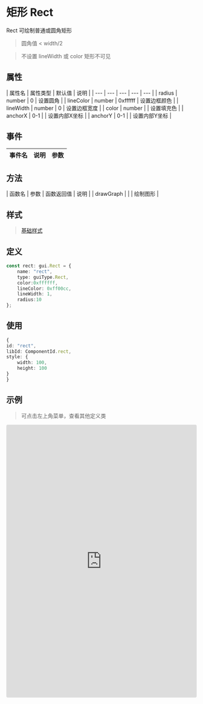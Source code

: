 # 矩形 Rect

Rect 可绘制普通或圆角矩形

> 圆角值 < width/2

> 不设置 lineWidth 或 color 矩形不可见

## 属性

| 属性名 | 属性类型 | 默认值 | 说明 |
| --- | --- | --- | --- | --- |
| radius | number | 0 | 设置圆角 |
| lineColor | number | 0xffffff | 设置边框颜色 |
| lineWidth | number | 0 | 设置边框宽度 |
| color | number | | 设置填充色 |
| anchorX | 0-1 |  | 设置内部X坐标 |
| anchorY | 0-1 |  | 设置内部Y坐标 |

## 事件

| 事件名  | 说明 | 参数 |
| --- | --- | --- |

## 方法
| 函数名 | 参数 | 函数返回值 | 说明 |
| drawGraph |  |  | 绘制图形 |

## 样式

> [基础样式](/handbook/style.html#样式)

## 定义
``` typescript
const rect: gui.Rect = {
    name: "rect",
    type: guiType.Rect,
    color:0xffffff,
    lineColor: 0xff00cc,
    lineWidth: 1,
    radius:10
};
```

## 使用
``` typescript
{
id: "rect",
libId: ComponentId.rect,
style: {
    width: 100,
    height: 100
}
}
```

## 示例

> 可点击左上角菜单，查看其他定义类

<iframe
     src="https://codesandbox.io/embed/rect-m0yft?fontsize=14&hidenavigation=1&module=%2Fsrc%2Fcomponents.ts&theme=dark"
     style="width:100%; height:720px; border:0; border-radius: 4px; overflow:hidden;"
     title="rect"
     allow="accelerometer; ambient-light-sensor; camera; encrypted-media; geolocation; gyroscope; hid; microphone; midi; payment; usb; vr; xr-spatial-tracking"
     sandbox="allow-forms allow-modals allow-popups allow-presentation allow-same-origin allow-scripts"
></iframe>